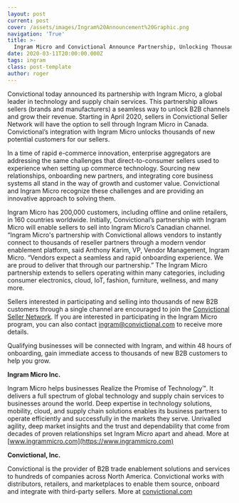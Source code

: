 ```yaml
---
layout: post
current: post
cover: /assets/images/Ingram%20Announcement%20Graphic.png
navigation: 'True'
title: >-
  Ingram Micro and Convictional Announce Partnership, Unlocking Thousands of New B2B Channels for Brands & Suppliers
date: 2020-03-11T20:00:00.000Z
tags: ingram
class: post-template
author: roger
---
```

Convictional today announced its partnership with Ingram Micro, a global leader in technology and supply chain services. This partnership allows sellers (brands and manufacturers) a seamless way to unlock B2B channels and grow their revenue. Starting in April 2020, sellers in Convictional Seller Network will have the option to sell through Ingram Micro in Canada. Convictional’s integration with Ingram Micro unlocks thousands of new potential customers for our sellers.

In a time of rapid e-commerce innovation, enterprise aggregators are addressing the same challenges that direct-to-consumer sellers used to experience when setting up commerce technology. Sourcing new relationships, onboarding new partners, and integrating core business systems all stand in the way of growth and customer value. Convictional and Ingram Micro recognize these challenges and are providing an innovative approach to solving them.

Ingram Micro has 200,000 customers, including offline and online retailers, in 160 countries worldwide. Initially, Convictional’s partnership with Ingram Micro will enable sellers to sell into Ingram Micro’s Canadian channel. “Ingram Micro's partnership with Convictional allows vendors to instantly connect to thousands of reseller partners through a modern vendor enablement platform, said Anthony Karim, VP, Vendor Management, Ingram Micro. “Vendors expect a seamless and rapid onboarding experience. We are proud to deliver that through our partnership.” The Ingram Micro partnership extends to sellers operating within many categories, including consumer electronics, cloud, IoT, fashion, furniture, wellness, and many more. 

Sellers interested in participating and selling into thousands of new B2B customers through a single channel are encouraged to join the [Convictional Seller Network](https://app.convictional.com/signup?reCompanyId=ingrammicro-com). If you are interested in participating in the Ingram Micro program, you can also contact ingram@convictional.com to receive more details. 

Qualifying businesses will be connected with Ingram, and within 48 hours of onboarding, gain immediate access to thousands of new B2B customers to help you grow.


**Ingram Micro Inc.**

Ingram Micro helps businesses Realize the Promise of Technology™. It delivers a full spectrum of global technology and supply chain services to businesses around the world. Deep expertise in technology solutions, mobility, cloud, and supply chain solutions enables its business partners to operate efficiently and successfully in the markets they serve. Unrivalled agility, deep market insights and the trust and dependability that come from decades of proven relationships set Ingram Micro apart and ahead. More at [www.ingrammicro.com](https://www.ingrammicro.com)

**Convictional, Inc.**

Convictional is the provider of B2B trade enablement solutions and services to hundreds of companies across North America. Convictional works with distributors, retailers, and marketplaces to enable them source, onboard and integrate with third-party sellers. More at [convictional.com](https://convictional.com)
